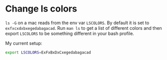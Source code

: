 # Change ls colors

`ls -G` on a mac reads from the env var `LSCOLORS`. By default it is set
to `exfxcxdxbxegedabagacad`. Run `man ls` to get a list of different
colors and then export `LSCOLORS` to be something different in your bash
profile.

My current setup:

```bash
export LSCOLORS=ExFxBxDxCxegedabagacad
```
